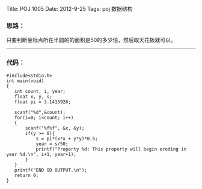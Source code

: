 Title: POJ 1005
Date: 2012-9-25
Tags: poj 数据结构

### 思路：

只要判断坐标点所在半圆的的面积是50的多少倍，然后取天花板就可以。
***
### 代码：

	#include<stdio.h>
	int main(void)
	{
	   int count, i, year;
	   float x, y, s;
	   float pi = 3.1415926;

	   scanf("%d",&count);
	   for(i=0; i<count; i++)
	   {
		   scanf("%f%f", &x, &y);
		   if(y >= 0){
		       s = pi*(x*x + y*y)*0.5;
		       year = s/50;
		       printf("Property %d: This property will begin eroding in year %d.\n", i+1, year+1);
		   }
	   }
	   printf("END OD OUTPUT.\n");
	   return 0;
	}
